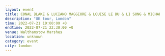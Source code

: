 ```yaml
---
layout: event
title: CONAL BLAKE & LUCIANO MAGGIORE & LOUISE LE DU & LI SONG & MICHAEL SPEERS & RORY SALTER
description: "UK tour, London"
time: 2022-07-21 19:00:00 +0
endtime: 2022-07-21 22:30:00 +0
venue: Walthamstow Marshes
location: unknown
category: event
city: london
---
```

